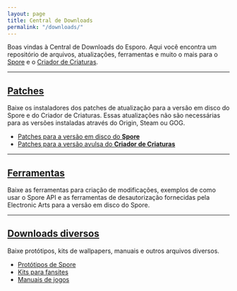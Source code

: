 ```yaml
---
layout: page
title: Central de Downloads
permalink: "/downloads/"
---
```


Boas vindas à Central de Downloads do Esporo. Aqui você encontra um repositório de arquivos, atualizações, ferramentas e muito o mais para o [Spore](/jogos/spore/) e o [Criador de Criaturas](/jogos/spore-criador-de-criaturas/).


---

## [Patches](/downloads/patches/)

Baixe os instaladores dos patches de atualização para a versão em disco do Spore e do Criador de Criaturas. Essas atualizações não são necessárias para as versões instaladas através do Origin, Steam ou GOG.

- [Patches para a versão em disco do **Spore**](/downloads/patches/)
- [Patches para a versão avulsa do **Criador de Criaturas**](/downloads/patches/criador-de-criaturas/)

---

## [Ferramentas](/downloads/ferramentas/)

Baixe as ferramentas para criação de modificações, exemplos de como usar o Spore API e as ferramentas de desautorização fornecidas pela Electronic Arts para a versão em disco do Spore.

---

## [Downloads diversos](/downloads/miscelanea/)

Baixe protótipos, kits de wallpapers, manuais e outros arquivos diversos.

- [Protótipos de Spore](/downloads/miscelanea/prototipos/)
- [Kits para fansites](/downloads/miscelanea/#kits-para-fã-sites)
- [Manuais de jogos](/downloads/miscelanea/#manuais)

